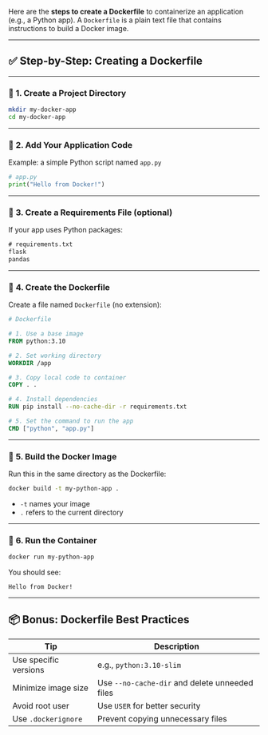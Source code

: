 Here are the **steps to create a Dockerfile** to containerize an application (e.g., a Python app). A `Dockerfile` is a plain text file that contains instructions to build a Docker image.

---

## ✅ **Step-by-Step: Creating a Dockerfile**

---

### 🔹 **1. Create a Project Directory**

```bash
mkdir my-docker-app
cd my-docker-app
```

---

### 🔹 **2. Add Your Application Code**

Example: a simple Python script named `app.py`

```python
# app.py
print("Hello from Docker!")
```

---

### 🔹 **3. Create a Requirements File (optional)**

If your app uses Python packages:

```txt
# requirements.txt
flask
pandas
```

---

### 🔹 **4. Create the Dockerfile**

Create a file named `Dockerfile` (no extension):

```Dockerfile
# Dockerfile

# 1. Use a base image
FROM python:3.10

# 2. Set working directory
WORKDIR /app

# 3. Copy local code to container
COPY . .

# 4. Install dependencies
RUN pip install --no-cache-dir -r requirements.txt

# 5. Set the command to run the app
CMD ["python", "app.py"]
```

---

### 🔹 **5. Build the Docker Image**

Run this in the same directory as the Dockerfile:

```bash
docker build -t my-python-app .
```

* `-t` names your image
* `.` refers to the current directory

---

### 🔹 **6. Run the Container**

```bash
docker run my-python-app
```

You should see:

```
Hello from Docker!
```

---

## 📦 Bonus: Dockerfile Best Practices

| Tip                   | Description                                    |
| --------------------- | ---------------------------------------------- |
| Use specific versions | e.g., `python:3.10-slim`                       |
| Minimize image size   | Use `--no-cache-dir` and delete unneeded files |
| Avoid root user       | Use `USER` for better security                 |
| Use `.dockerignore`   | Prevent copying unnecessary files              |

